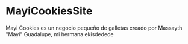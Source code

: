 # MayiCookiesSite
Mayi Cookies es un negocio pequeño de galletas creado por Massayth "Mayi" Guadalupe, mi hermana ekisdedede
